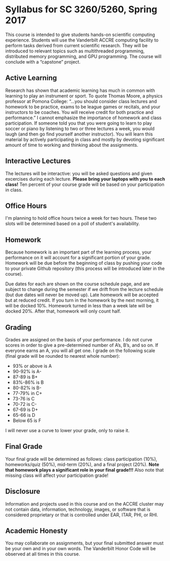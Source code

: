 # Syllabus for SC 3260/5260, Spring 2017

This course is intended to give students hands-on scientific computing experience. 
Students will use the Vanderbilt ACCRE computing facility to perform tasks derived 
from current scientific research. They will be introduced to relevant topics such 
as multithreaded programming, distributed memory programming, and GPU programming. 
The course will conclude with a “capstone” project.

## Active Learning

Research has shown that academic learning has much in common with learning to play 
an instrument or sport. To quote Thomas Moore, a physics professor at Pomona College: “…you should 
consider class lectures and homework to be practice, exams to be league games or recitals, and your 
instructors to be coaches. You will receive credit for both practice and performance.” I cannot emphasize 
the importance of homework and class participation. If someone told you that you were going to learn to 
play soccer or piano by listening to two or three lectures a week, you would laugh (and then go find yourself 
another instructor). You will learn this material by actively participating in class and mostly by devoting 
significant amount of time to working and thinking about the assignments.

## Interactive Lectures

The lectures will be interactive: you will be asked questions and given excercises 
during each lecture. **Please bring your laptops with you to each class!** Ten percent of your course grade 
will be based on your participation in class.

## Office Hours

I'm planning to hold office hours twice a week for two hours. These two slots will be determined based on a 
poll of student's availability.

## Homework

Because homework is an important part of the learning process, your performance on it will account for a 
significant portion of your grade. Homework will be due before the beginning of class by pushing your code
to your private Github repository (this process will be introduced later in the course). 

Due dates for each are shown on the course schedule page, and are subject to change during the semester if 
we drift from the lecture schedule (but due dates will never be moved up). Late homework will be accepted 
but at reduced credit. If you turn in the homework by the next morning, it will be docked 10%. 
Homework turned in less than a week late will be docked 20%. After that, homework will only count half. 

## Grading

Grades are assigned on the basis of your performance. I do not curve scores in order to give a pre-determined number of A’s, B’s, and so on. 
If everyone earns an A, you will all get one. I grade on the following scale (final grade will be rounded to nearest whole number): 
 * 93% or above is A
 * 90-92% is A-
 * 87-89 is B+ 
 * 83%-86% is B 
 * 80-82% is B-
 * 77-79% in C+
 * 73-76 is C
 * 70-72 is C-
 * 67-69 is D+
 * 65-66 is D
 * Below 65 is F

I will never use a curve to lower your grade, only to raise it.

## Final Grade

Your final grade will be determined as follows: class participation (10%), homeworks/quiz (50%), mid-term (20%), and a final project (20%). 
**Note that homework plays a significant role in your final grade!!!** Also note that missing class will affect your participation
grade! 

## Disclosure

Information and projects used in this course and on the ACCRE cluster may not contain data, information, technology, images, 
or software that is considered proprietary or that is controlled under EAR, ITAR, PHI, or RHI.

## Academic Honesty

You may collaborate on assignments, but your final submitted answer must be your own and in your own words. 
The Vanderbilt Honor Code will be observed at all times in this course.
